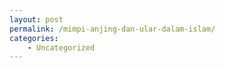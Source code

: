 ```yaml
---
layout: post
permalink: /mimpi-anjing-dan-ular-dalam-islam/
categories:
    - Uncategorized
---
```


